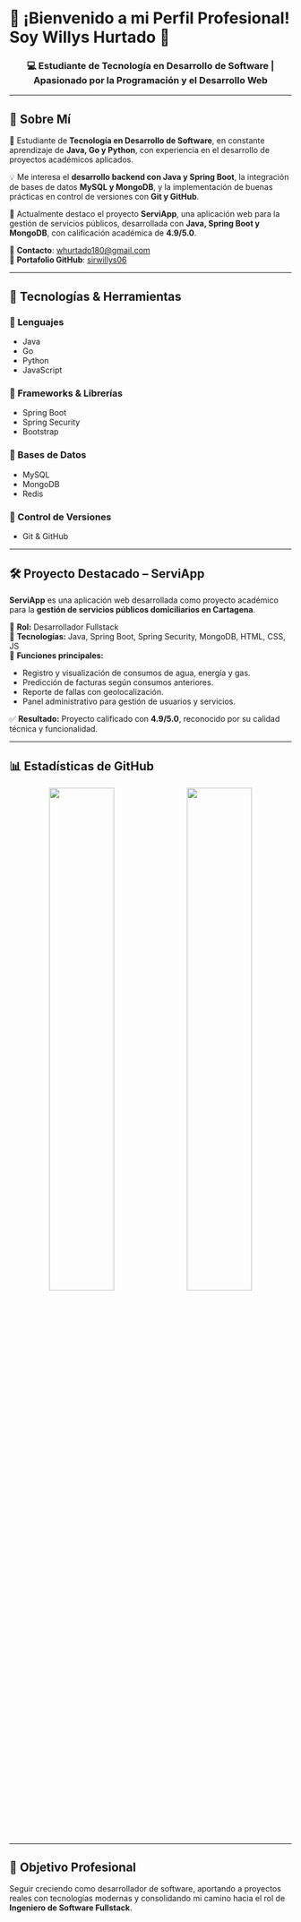 # 🚀 ¡Bienvenido a mi Perfil Profesional! Soy Willys Hurtado 👋

<h3 align="center">💻 Estudiante de Tecnología en Desarrollo de Software | Apasionado por la Programación y el Desarrollo Web</h3>

---

## 🌟 Sobre Mí

🎯 Estudiante de **Tecnología en Desarrollo de Software**, en constante aprendizaje de **Java, Go y Python**, con experiencia en el desarrollo de proyectos académicos aplicados.  

💡 Me interesa el **desarrollo backend con Java y Spring Boot**, la integración de bases de datos **MySQL y MongoDB**, y la implementación de buenas prácticas en control de versiones con **Git y GitHub**.  

📌 Actualmente destaco el proyecto **ServiApp**, una aplicación web para la gestión de servicios públicos, desarrollada con **Java, Spring Boot y MongoDB**, con calificación académica de **4.9/5.0**.  

📩 **Contacto**: whurtado180@gmail.com  
🔗 **Portafolio GitHub**: [sirwillys06](https://github.com/sirwillys06)

---

## 🧰 Tecnologías & Herramientas

### 🔹 Lenguajes
- Java  
- Go  
- Python  
- JavaScript  

### 🔹 Frameworks & Librerías
- Spring Boot  
- Spring Security  
- Bootstrap  

### 🔹 Bases de Datos
- MySQL  
- MongoDB  
- Redis  

### 🔹 Control de Versiones
- Git & GitHub  

---

## 🛠️ Proyecto Destacado – ServiApp

**ServiApp** es una aplicación web desarrollada como proyecto académico para la **gestión de servicios públicos domiciliarios en Cartagena**.

🔹 **Rol:** Desarrollador Fullstack  
🔹 **Tecnologías:** Java, Spring Boot, Spring Security, MongoDB, HTML, CSS, JS  
🔹 **Funciones principales:**
- Registro y visualización de consumos de agua, energía y gas.  
- Predicción de facturas según consumos anteriores.  
- Reporte de fallas con geolocalización.  
- Panel administrativo para gestión de usuarios y servicios.  

✅ **Resultado:** Proyecto calificado con **4.9/5.0**, reconocido por su calidad técnica y funcionalidad.  

---

## 📊 Estadísticas de GitHub

<p align="center">
  <img src="https://github-readme-stats.vercel.app/api?username=sirwillys06&show_icons=true&theme=radical&hide_border=true" width="48%"/>
  <img src="https://github-readme-stats.vercel.app/api/top-langs/?username=sirwillys06&layout=compact&theme=radical&hide_border=true" width="48%"/>
</p>

---

## 🎯 Objetivo Profesional

Seguir creciendo como desarrollador de software, aportando a proyectos reales con tecnologías modernas y consolidando mi camino hacia el rol de **Ingeniero de Software Fullstack**.  


